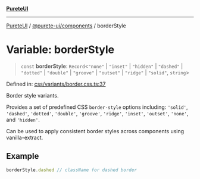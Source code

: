 [**PureteUI**](../../../README.md)

***

[PureteUI](../../../packages.md) / [@purete-ui/components](../README.md) / borderStyle

# Variable: borderStyle

> `const` **borderStyle**: `Record`\<`"none"` \| `"inset"` \| `"hidden"` \| `"dashed"` \| `"dotted"` \| `"double"` \| `"groove"` \| `"outset"` \| `"ridge"` \| `"solid"`, `string`\>

Defined in: [css/variants/border.css.ts:37](https://github.com/zerok-cell/PureteUI/blob/main/libs/components/src/css/variants/border.css.ts#L37)

Border style variants.

Provides a set of predefined CSS `border-style` options including:
`'solid'`, `'dashed'`, `'dotted'`, `'double'`, `'groove'`, `'ridge'`, `'inset'`, `'outset'`, `'none'`, and `'hidden'`.

Can be used to apply consistent border styles across components using vanilla-extract.

## Example

```ts
borderStyle.dashed // className for dashed border
```
